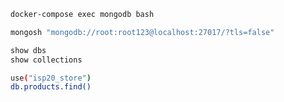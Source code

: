 ```sh
docker-compose exec mongodb bash
```
```sh
mongosh "mongodb://root:root123@localhost:27017/?tls=false"
```

```sh
show dbs
show collections
```
```sh
use("isp20_store")
db.products.find()
```
